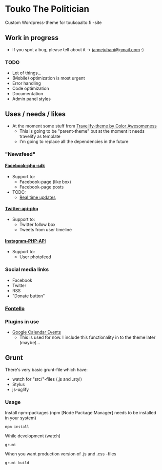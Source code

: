 # Touko The Politician

Custom Wordpress-theme for toukoaalto.fi -site

## Work in progress
* If you spot a bug, please tell about it -> jannejuhani@gmail.com :)

### TODO
* Lot of things...
* (Mobile) optimization is most urgent
* Error handling
* Code optimization
* Documentation
* Admin panel styles

## Uses / needs / likes
* At the moment some stuff from [Travelify-theme by Color Awesomeness](http://colorawesomeness.com/themes/travelify/)
  * This is going to be "parent-theme" but at the moment it needs travelify as template
  * I'm going to replace all the dependencies in the future

### "Newsfeed"
#### [Facebook-php-sdk](https://github.com/facebook/facebook-php-sdk)
* Support to:
  * Facebook-page (like box)
  * Facebook-page posts
* TODO:
  * [Real time updates](https://developers.facebook.com/docs/graph-api/real-time-updates)

#### [Twitter-api-php](https://github.com/J7mbo/twitter-api-php)
* Support to:
  * Twitter follow box
  * Tweets from user timeline

#### [Instagram-PHP-API](https://github.com/cosenary/Instagram-PHP-API)
* Support to:
  * User photofeed

### Social media links
* Facebook
* Twitter
* RSS
* "Donate button"

### [Fontello](http://fontello.com/)


### Plugins in use
* [Google Calendar Events](http://wordpress.org/extend/plugins/google-calendar-events/)
  * This is used for now. I include this functionality in to the theme later (maybe)...

## Grunt
There's very basic grunt-file which have:

* watch for "src/"-files (.js and .styl)
* Stylus
* js-uglify

### Usage
Install npm-packages (npm [Node Package Manager] needs to be installed in your system)
```
npm install
```

While development (watch)
```
grunt
```

When you want production version of .js and .css -files
```
grunt build
```